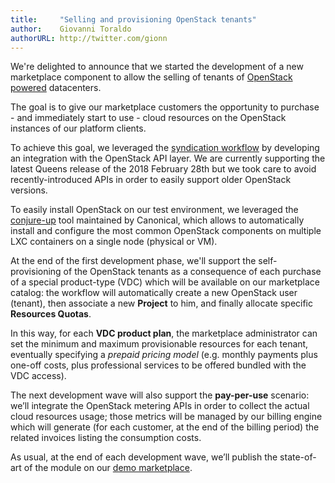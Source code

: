 ```yaml
---
title:     "Selling and provisioning OpenStack tenants"
author:    Giovanni Toraldo
authorURL: http://twitter.com/gionn
---
```


We're delighted to announce that we started the development of a new marketplace
component to allow the selling of tenants of [OpenStack
powered](https://www.openstack.org/) datacenters.

The goal is to give our marketplace customers the opportunity to purchase - and
immediately start to use - cloud resources on the OpenStack instances of our
platform clients.

To achieve this goal, we leveraged the [syndication
workflow](https://docs.cloudesire.com/docs/syndication.html) by developing an
integration with the OpenStack API layer. We are currently supporting the latest
Queens release of the 2018 February 28th but we took care to avoid
recently-introduced APIs in order to easily support older OpenStack versions.

To easily install OpenStack on our test environment, we leveraged the
[conjure-up](https://conjure-up.io/) tool maintained by Canonical, which allows
to automatically install and configure the most common OpenStack components on
multiple LXC containers on a single node (physical or VM).

At the end of the first development phase, we'll support the self-provisioning
of the OpenStack tenants as a consequence of each purchase of a special
product-type (VDC) which will be available on our marketplace catalog: the
workflow will automatically create a new OpenStack user (tenant), then associate
a new **Project** to him, and finally allocate specific **Resources Quotas**.

In this way, for each **VDC product plan**, the marketplace administrator can
set the minimum and maximum provisionable resources for each tenant, eventually
specifying a *prepaid pricing model* (e.g. monthly payments plus one-off costs,
plus professional services to be offered bundled with the VDC access).

The next development wave will also support the **pay-per-use** scenario: we’ll
integrate the OpenStack metering APIs in order to collect the actual cloud
resources usage; those metrics will be managed by our billing engine which will
generate (for each customer, at the end of the billing period) the related
invoices listing the consumption costs.

As usual, at the end of each development wave, we’ll publish the state-of-art of
the module on our [demo marketplace](https://demo.cloudesire.com).

<!--truncate-->
